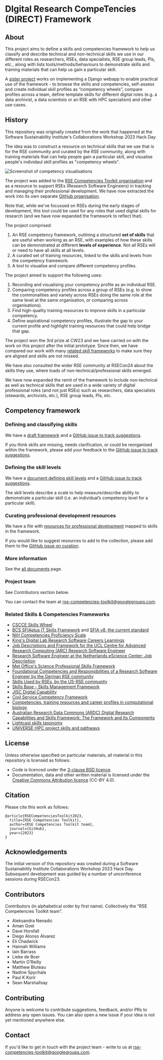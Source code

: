# DIgital Research CompeTencies (DIRECT) Framework

## About

This project aims to define a skills and competencies framework to help us classify and describe technical and non-technical skills we use in our different roles as researchers, RSEs, data specialists, RSE group leads, PIs, etc., along with lists tools/methods/behaviours to demonstrate skills and training materials that can help us gain a particular skill.

A [sister project](https://github.com/direct-framework/direct-webapp) works on implementing a Django webapp to enable practical use of the framework - to browse the skills and competencies, self-assess and create individual skill profiles as “competency wheels”, compare profiles across a team, define template skills for different digital roles (e.g. a data archivist, a data scientists or an RSE with HPC specialism) and other use cases.

## History

This repository was originally created from the work that happened at the Software Sustainability Institute's Collaborations Workshop 2023 Hack Day.

The idea was to construct a resource on technical skills that we use that is for the RSE community and curated by the RSE community, along with training materials that can help people gain a particular skill, and visualise people's individaul skill profiles as "competency wheels".

![Screenshot of competency visualisations](rse-forge-screenshot.png)

The project was added to the [RSE Competencies Toolkit organisation](https://github.com/RSEToolkit/) and as a resource to support RSEs (Research Software Engineers) in tracking and managing their professional development. We have now extracted the work into its own separate [GitHub organisation](https://github.com/direct-framework).

Note that, while we've focussed on RSEs during the early stages of development, this tool could be used for any roles that used digital skills for research (and we have now expanded the framework to reflect that). 

The project comprised:

1. An RSE competency framework, outlining a structured **set of skills** that are useful when working as an RSE, with
   examples of how these skills can be demonstrated at different **levels of experience**. Not all RSEs will or need to have
   all skills at all levels.
2. A curated set of training resources, linked to the skills and levels from the competency framework.
3. A tool to visualise and compare different competency profiles.

The project aimed to support the following uses:

1. Recording and visualising your competency profile as an individual RSE.
2. Comparing competency profiles across a group of RSEs (e.g. to show the commonalities and variety across RSEs doing
   the same role at the same level at the same organisation, or comparing across organisations).
3. Find high-quality training resources to improve skills in a particular competency.
4. Define aspirational competency profiles, illustrate the gap to your current profile and highlight training resources
   that could help bridge that gap.

The project won the 3rd prize at CW23 and we have carried on with the work on this project after the initial prototype. Since then, we have compared our 
work with many [related skill frameworks](#related-skills-&-competencies-frameworks) to make sure they are aligned and skills are not missed.

We have also consulted the wider RSE community at RSECon24 about the skills they use, where loads of non-technical/professional skills emerged. 

We have now expanded the remit of the framework to include non-technical as well as technical skills that are used in a wide variety of 
digital professional roles (and not just RSEs) such as researchers, data specialists (stewards, archivists, etc.), RSE group leads, PIs, etc.

## Competency framework

### Defining and classifying skills

We have a [draft framework](./_data/skills.json) and a [GitHub issue to track
suggestions](https://github.com/RSEToolkit/rse-competencies-toolkit/issues/39).

If you think skills are missing, needs clarification, or could be reorganised within the framework, please add your
feedback to the [GitHub issue to track suggestions](https://github.com/direct-framework/digital-research-competencies-framework/issues/39).

### Defining the skill levels

We have a [document defining skill
levels](./skill-levels.md) and a [GitHub issue to track
suggestions](https://github.com/direct-framework/digital-research-competencies-framework/issues/62).

The skill levels describe a scale to help measure/describe ability to demonstrate a particular skill (i.e. an individual’s competency level for a particular skill).

### Curating professional development resources

We have a file with [resources for professional development](./_data/resources.csv) mapped to skills in the framework.

If you would like to suggest resources to add to the collection, please add them to the [GitHub issue on
curation](https://github.com/direct-framework/digital-research-competencies-framework/issues/44).

### More information

See the [all documents](./all_documents.md) page.

### Project team

See Contributors section below.

You can contact the team at [rse-competencies-toolkit@googlegroups.com](mailto:rse-competencies-toolkit@googlegroups.com).

### Related Skills & Competencies Frameworks

- [CSCCE Skills Wheel](https://zenodo.org/record/4437294#.ZFO3F-zMIc1)
- [BCS SFIAplus IT Skills Framework](https://www.bcs.org/it-careers/sfiaplus-it-skills-framework/) and [SFIA v8, the
  current standard](https://sfia-online.org/en/sfia-8/sfia-views/full-framework-view?path=/glance)
- [NIH Competencies Proficiency Scale](https://hr.nih.gov/working-nih/competencies/competencies-proficiency-scale)
- [King's Digital Lab Research Software Careers Learnings](https://zenodo.org/record/2559235)
- [Job Descriptions and Framework for the UCL Centre for Advanced Research Computing (ARC) Research Software Engineer](https://rdr.ucl.ac.uk/articles/model/Job_Descriptions_and_Framework_for_Centre_for_Advanced_Research_Computing_ARC_Research_Software_Engineer/25196066?file=44484410)
- [Research Software Engineer at the Netherlands eScience Center: Job Description](https://zenodo.org/records/7805870)
- [Met Office's Science Professional Skills Framework](https://www.metoffice.gov.uk/research/approach/our-science-professional-skills)
- [Foundational Competencies and Responsibilities of a Research Software Engineer by the German RSE community](https://arxiv.org/pdf/2311.11457)
- [Skills Used by RSEs, by the US-RSE community](https://us-rse.org/wg/education_training/skills/)
- [Skills Base - Skills Management Framework](https://www.skills-base.com/)
- [JISC Digital Capability](https://digitalcapability.jisc.ac.uk/what-is-digital-capability/)
- [Civil Service Competency Framework](https://assets.publishing.service.gov.uk/government/uploads/system/uploads/attachment_data/file/436073/cscf_fulla4potrait_2013-2017_v2d.pdf)
- [Competencies, training resources and career profiles in computational biology](https://competency.ebi.ac.uk/framework/iscb/3.0)
- [Australian Research Data Commons (ARDC) Digital Research Capabilities and Skills Framework: The Framework and Its Components](https://zenodo.org/records/14188836)
- [Lightcast skills taxonomy](https://lightcast.io/open-skills)
- [UNIVERSE-HPC project skills and pathways](https://www.universe-hpc.ac.uk//assets/slides/ISC24PathwaysBoF-DesignYourPathwayExerciseSheet-A3.pdf)


## License

Unless otherwise specified on particular materials, all material in this repository is licensed as follows:

- Code is licenced under the [3-clause BSD licence](https://opensource.org/license/bsd-3-clause/).
- Documentation, data and other written material is licensed under the [Creative Commons Attribution
  licence](https://creativecommons.org/licenses/by/4.0/) (CC-BY 4.0).

## Citation

Please cite this work as follows:

```{bibtex}
@article{RSECompetenciesToolkit2023,
  title={RSE Competencies Toolkit},
  author={RSE Competencies Toolkit team},
  journal={GitHub},
  year={2023}
}
```

## Acknowledgements

The initial version of this repository was created during a Software Sustainability Institute Collaborations Workshop
2023 Hack Day. Subsequent development was guided by a number of unconference sessions during RSECon23.

## Contributors

Contributors (in alphabetical order by first name). Collectively the "RSE Competencies Toolkit team".

- Aleksandra Nenadic
- Aman Goel
- Dave Horsfall
- Diego Alonso Álvarez
- Eli Chadwick
- Hannah Williams
- Iain Barrass
- Lieke de Boer
- Martin O’Reilly
- Matthew Bluteau
- Nadine Spychala
- Paul K Korir
- Sean Marshallsay

## Contributing

Anyone is welcome to contribute suggestions, feedback, and/or PRs to address any open issues. You can also open a new
issue if your idea is not yet mentioned anywhere else.

## Contact

If you'd like to get in touch with the project team - write to us at [rse-competencies-toolkit@googlegroups.com](mailto:rse-competencies-toolkit@googlegroups.com).

